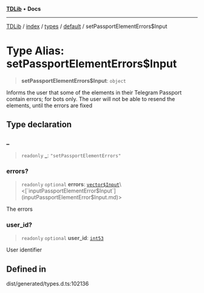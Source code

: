[**TDLib**](../../../../../../README.md) • **Docs**

***

[TDLib](../../../../../../modules.md) / [index](../../../../../README.md) / [types](../../../README.md) / [default](../README.md) / setPassportElementErrors$Input

# Type Alias: setPassportElementErrors$Input

> **setPassportElementErrors$Input**: `object`

Informs the user that some of the elements in their Telegram Passport contain errors; for bots only. The user will not be able to resend the elements, until the errors are fixed

## Type declaration

### \_

> `readonly` **\_**: `"setPassportElementErrors"`

### errors?

> `readonly` `optional` **errors**: [`vector$Input`](vector$Input.md)\<[`inputPassportElementError$Input`](inputPassportElementError$Input.md)\>

The errors

### user\_id?

> `readonly` `optional` **user\_id**: [`int53`](int53.md)

User identifier

## Defined in

dist/generated/types.d.ts:102136
